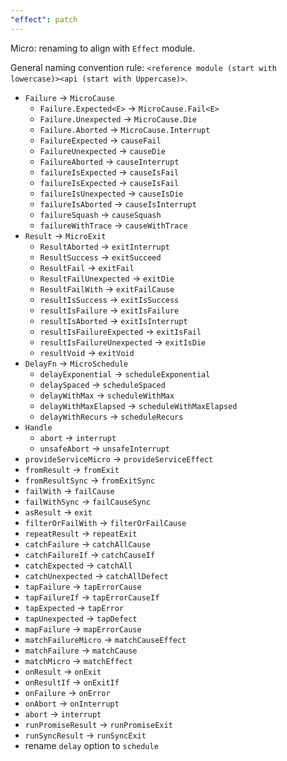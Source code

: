 ```yaml
---
"effect": patch
---
```


Micro: renaming to align with `Effect` module.

General naming convention rule: `<reference module (start with lowercase)><api (start with Uppercase)>`.

- `Failure` -> `MicroCause`
  - `Failure.Expected<E>` -> `MicroCause.Fail<E>`
  - `Failure.Unexpected` -> `MicroCause.Die`
  - `Failure.Aborted` -> `MicroCause.Interrupt`
  - `FailureExpected` -> `causeFail`
  - `FailureUnexpected` -> `causeDie`
  - `FailureAborted` -> `causeInterrupt`
  - `failureIsExpected` -> `causeIsFail`
  - `failureIsExpected` -> `causeIsFail`
  - `failureIsUnexpected` -> `causeIsDie`
  - `failureIsAborted` -> `causeIsInterrupt`
  - `failureSquash` -> `causeSquash`
  - `failureWithTrace` -> `causeWithTrace`
- `Result` -> `MicroExit`
  - `ResultAborted` -> `exitInterrupt`
  - `ResultSuccess` -> `exitSucceed`
  - `ResultFail` -> `exitFail`
  - `ResultFailUnexpected` -> `exitDie`
  - `ResultFailWith` -> `exitFailCause`
  - `resultIsSuccess` -> `exitIsSuccess`
  - `resultIsFailure` -> `exitIsFailure`
  - `resultIsAborted` -> `exitIsInterrupt`
  - `resultIsFailureExpected` -> `exitIsFail`
  - `resultIsFailureUnexpected` -> `exitIsDie`
  - `resultVoid` -> `exitVoid`
- `DelayFn` -> `MicroSchedule`
  - `delayExponential` -> `scheduleExponential`
  - `delaySpaced` -> `scheduleSpaced`
  - `delayWithMax` -> `scheduleWithMax`
  - `delayWithMaxElapsed` -> `scheduleWithMaxElapsed`
  - `delayWithRecurs` -> `scheduleRecurs`
- `Handle`
  - `abort` -> `interrupt`
  - `unsafeAbort` -> `unsafeInterrupt`
- `provideServiceMicro` -> `provideServiceEffect`
- `fromResult` -> `fromExit`
- `fromResultSync` -> `fromExitSync`
- `failWith` -> `failCause`
- `failWithSync` -> `failCauseSync`
- `asResult` -> `exit`
- `filterOrFailWith` -> `filterOrFailCause`
- `repeatResult` -> `repeatExit`
- `catchFailure` -> `catchAllCause`
- `catchFailureIf` -> `catchCauseIf`
- `catchExpected` -> `catchAll`
- `catchUnexpected` -> `catchAllDefect`
- `tapFailure` -> `tapErrorCause`
- `tapFailureIf` -> `tapErrorCauseIf`
- `tapExpected` -> `tapError`
- `tapUnexpected` -> `tapDefect`
- `mapFailure` -> `mapErrorCause`
- `matchFailureMicro` -> `matchCauseEffect`
- `matchFailure` -> `matchCause`
- `matchMicro` -> `matchEffect`
- `onResult` -> `onExit`
- `onResultIf` -> `onExitIf`
- `onFailure` -> `onError`
- `onAbort` -> `onInterrupt`
- `abort` -> `interrupt`
- `runPromiseResult` -> `runPromiseExit`
- `runSyncResult` -> `runSyncExit`
- rename `delay` option to `schedule`
